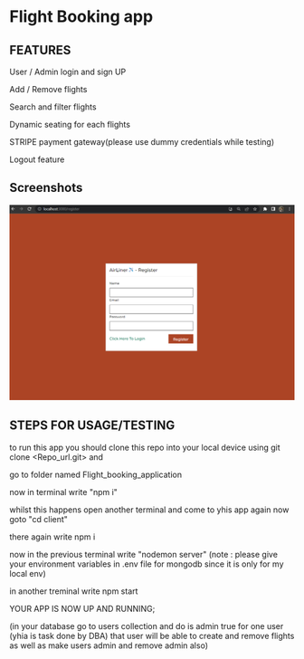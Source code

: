 
# Flight Booking app

## FEATURES

User / Admin login and sign UP

Add / Remove flights

Search and filter flights

Dynamic seating for each flights

STRIPE payment gateway(please use dummy credentials while testing)

Logout feature


## Screenshots

![App Screenshot](https://github.com/Bravim-Ketan-Purohit/Flight_booking_application/blob/main/client/screenshots/register.png)




## STEPS FOR USAGE/TESTING

to run this app you should clone this repo into your local device using git clone <Repo_url.git> and

go to folder named Flight_booking_application

now in terminal write  "npm i"

whilst this happens open another terminal and come to yhis app again now goto "cd client"

there again write npm i

now in the previous terminal write "nodemon server" (note :  please give your environment variables in .env file for mongodb since it is only for my local env)

in another treminal write npm start

YOUR APP IS NOW UP AND RUNNING;

(in your database go to users collection and do is admin true for one user (yhia is task done by DBA) that user will be able to create and remove flights as well as make users admin and remove admin also)



